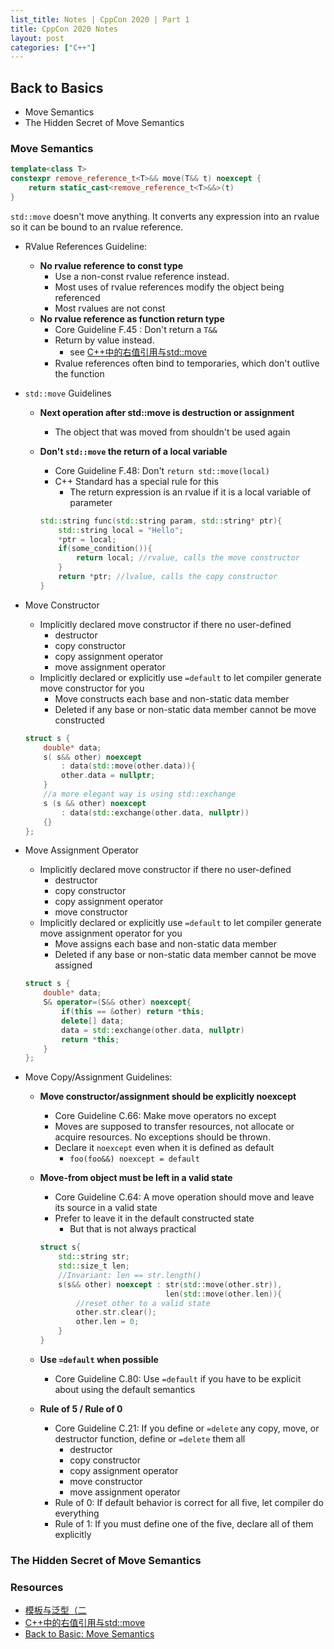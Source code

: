 ```yaml
---
list_title: Notes | CppCon 2020 | Part 1
title: CppCon 2020 Notes
layout: post
categories: ["C++"]
---
```


## Back to Basics

- Move Semantics
- The Hidden Secret of Move Semantics

### Move Semantics

```cpp
template<class T>
constexpr remove_reference_t<T>&& move(T&& t) noexcept {
    return static_cast<remove_reference_t<T>&&>(t)
}
```

`std::move` doesn't move anything. It converts any expression into an rvalue so it can be bound to an rvalue reference.

- RValue References Guideline: 
    - **No rvalue reference to const type**
        - Use a non-const rvalue reference instead.
        - Most uses of rvalue references modify the object being referenced
        - Most rvalues are not const
    - **No rvalue reference as function return type**
        - Core Guideline F.45 : Don't return a `T&&`
        - Return by value instead.
            - see [C++中的右值引用与std::move]()
        - Rvalue references often bind to temporaries, which don't outlive the function

- `std::move` Guidelines
    - **Next operation after std::move is destruction or assignment**
        - The object that was moved from shouldn't be used again
    - **Don't `std::move` the return of a local variable**
        -  Core Guideline F.48: Don't `return std::move(local)`
        - C++ Standard has a special rule for this
            - The return expression is an rvalue if it is a local variable of parameter

        ```cpp
        std::string func(std::string param, std::string* ptr){
            std::string local = "Hello";
            *ptr = local;
            if(some_condition()){
                return local; //rvalue, calls the move constructor
            }
            return *ptr; //lvalue, calls the copy constructor
        }
        ```
- Move Constructor
    - Implicitly declared move constructor if there no user-defined 
        - destructor
        - copy constructor
        - copy assignment operator
        - move assignment operator
    - Implicitly declared or explicitly use `=default` to let compiler generate move constructor for you
        - Move constructs each base and non-static data member
        - Deleted if any base or non-static data member cannot be move constructed

    ```cpp
    struct s {
        double* data;
        s( s&& other) noexcept 
            : data(std::move(other.data)){
            other.data = nullptr;
        }
        //a more elegant way is using std::exchange
        s (s && other) noexcept
            : data(std::exchange(other.data, nullptr))
        {}
    };
    ```

- Move Assignment Operator
    - Implicitly declared move constructor if there no user-defined 
        - destructor
        - copy constructor
        - copy assignment operator
        - move constructor
    - Implicitly declared or explicitly use `=default` to let compiler generate move assignment operator for you
        - Move assigns each base and non-static data member
        - Deleted if any base or non-static data member cannot be move assigned

    ```cpp
    struct s {
        double* data;
        S& operator=(S&& other) noexcept{
            if(this == &other) return *this;
            delete[] data;
            data = std::exchange(other.data, nullptr)
            return *this;
        }
    };
    ```
- Move Copy/Assignment Guidelines:
    - **Move constructor/assignment should be explicitly noexcept**
        - Core Guideline C.66: Make move operators no except
        - Moves are supposed to transfer resources, not allocate or acquire resources. No exceptions should be thrown.
        - Declare it `noexcept` even when it is defined as default
            - `foo(foo&&) noexcept = default`
    - **Move-from object must be left in a valid state**
        - Core Guideline C.64: A move operation should move and leave its source in a valid state
        - Prefer to leave it in the default constructed state
            - But that is not always practical

        ```cpp
        struct s{
            std::string str;
            std::size_t len;
            //Invariant: len == str.length()
            s(s&& other) noexcept : str(std::move(other.str)),
                                    len(std::move(other.len)){
                //reset other to a valid state
                other.str.clear();
                other.len = 0;
            }
        }
        ```
    - **Use `=default` when possible**
        - Core Guideline C.80: Use `=default` if you have to be explicit about using the default semantics
    
    - **Rule of 5 / Rule of 0**
        - Core Guideline C.21: If you define or `=delete` any copy, move, or destructor function, define or `=delete` them all
            - destructor
            - copy constructor
            - copy assignment operator
            - move constructor
            - move assignment operator
        - Rule of 0: If default behavior is correct for all five, let compiler do everything
        - Rule of 1: If you must define one of the five, declare all of them explicitly

### The Hidden Secret of Move Semantics



### Resources

- [模板与泛型（二]()
- [C++中的右值引用与std::move]()
- [Back to Basic: Move Semantics](https://www.youtube.com/watch?v=ZG59Bqo7qX4&t=1421s)